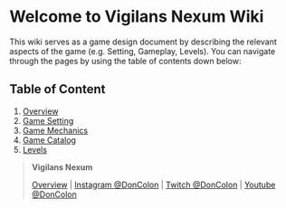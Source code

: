 # Welcome to Vigilans Nexum Wiki

This wiki serves as a game design document by describing the relevant aspects of the game (e.g. Setting, Gameplay, Levels). You can navigate through the pages by using the table of contents down below:

## Table of Content

1. [Overview](wiki/Overview.md)
2. [Game Setting](wiki/Game-Setting.md)
3. [Game Mechanics](wiki/Game-Mechanics.md)
4. [Game Catalog](wiki/Game-Catalog.md)
5. [Levels](wiki/Levels.md)

> **Vigilans Nexum**
>
> [Overview](Overview) | [Instagram @DonColon](https://www.instagram.com/doncolon/) | [Twitch @DonColon](https://www.twitch.tv/doncolon) | [Youtube @DonColon](https://www.youtube.com/channel/UCoOaD0du25LCn8NOBgV7rCw)
